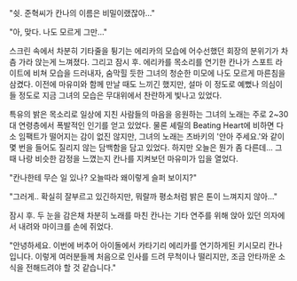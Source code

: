 "쉿. 준혁씨가 칸나의 이름은 비밀이랬잖아..." 

"아, 맞다. 나도 모르게 그만..." 

스크린 속에서 차분히 기타줄을 튕기는 에리카의 모습에 어수선했던 회장의 분위기가 차츰 가라 앉는게 느껴졌다. 
그리고 잠시 후. 에리카를 목소리를 연기한 칸나가 스포트 라이트에 비쳐 모습을 드러내자, 숨막힐 듯한 그녀의 청순한 미모에 나도 모르게 마른침을 삼켰다. 
이전에 마유미와 함께 만날 때도 느끼긴 했지만, 설마 이 정도로 예뻤나 의심이 들 정도로 지금 그녀의 모습은 무대위에서 찬란하게 빛나고 있었다. 

특유의 밝은 목소리로 일상에 지친 사람들의 마음을 응원하는 그녀의 노래는 주로 2~30대 연령층에서 폭발적인 인기를 얻고 있었다. 
물론 셰릴의 Beating Heart에 비하면 다소 임팩트가 떨어지는 감이 없진 않지만, 그녀의 노래는 츠바키의 '안아 주세요.'와 같이 몇 번을 들어도 질리지 않는 담백함을 담고 있었다. 하지만 오늘은 뭔가 좀 다른데... 
그때 나랑 비슷한 감정을 느꼈는지 칸나를 지켜보던 마유미가 입을 열었다. 

"칸나한테 무슨 일 있나? 오늘따라 왜이렇게 슬퍼 보이지?" 

"그러게.. 확실히 잘부르고 있긴하지만, 뭐랄까 평소처럼 밝은 톤이 느껴지지 않아..." 

잠시 후. 두 눈을 감은채 차분히 노래를 마친 칸나는 기타 연주를 위해 앉아 있던 의자에서 내려와 마이크를 손에 쥐었다. 

"안녕하세요. 이번에 버추어 아이돌에서 카타기리 에리카를 연기하게된 키시모리 칸나입니다. 이렇게 여러분들께 처음으로 인사를 드려 무척이나 떨리지만, 조금 안타까운 소식을 전해드려야 할 것 같습니다." 